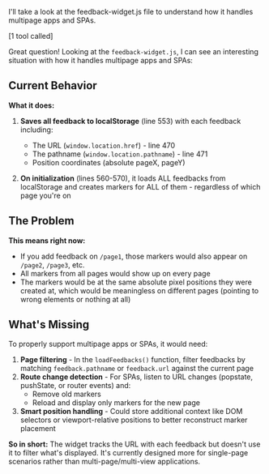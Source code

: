 I'll take a look at the feedback-widget.js file to understand how it handles multipage apps and SPAs.

[1 tool called]

Great question! Looking at the `feedback-widget.js`, I can see an interesting situation with how it handles multipage apps and SPAs:

## Current Behavior

**What it does:**
1. **Saves all feedback to localStorage** (line 553) with each feedback including:
   - The URL (`window.location.href`) - line 470
   - The pathname (`window.location.pathname`) - line 471
   - Position coordinates (absolute pageX, pageY)

2. **On initialization** (lines 560-570), it loads ALL feedbacks from localStorage and creates markers for ALL of them - regardless of which page you're on

## The Problem

**This means right now:**
- If you add feedback on `/page1`, those markers would also appear on `/page2`, `/page3`, etc.
- All markers from all pages would show up on every page
- The markers would be at the same absolute pixel positions they were created at, which would be meaningless on different pages (pointing to wrong elements or nothing at all)

## What's Missing

To properly support multipage apps or SPAs, it would need:

1. **Page filtering** - In the `loadFeedbacks()` function, filter feedbacks by matching `feedback.pathname` or `feedback.url` against the current page
2. **Route change detection** - For SPAs, listen to URL changes (popstate, pushState, or router events) and:
   - Remove old markers
   - Reload and display only markers for the new page
3. **Smart position handling** - Could store additional context like DOM selectors or viewport-relative positions to better reconstruct marker placement

**So in short:** The widget tracks the URL with each feedback but doesn't use it to filter what's displayed. It's currently designed more for single-page scenarios rather than multi-page/multi-view applications.